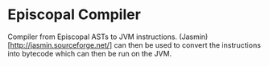 # Episcopal Compiler
Compiler from Episcopal ASTs to JVM instructions. (Jasmin)[http://jasmin.sourceforge.net/] can then be used to convert the instructions into bytecode
which can then be run on the JVM.
